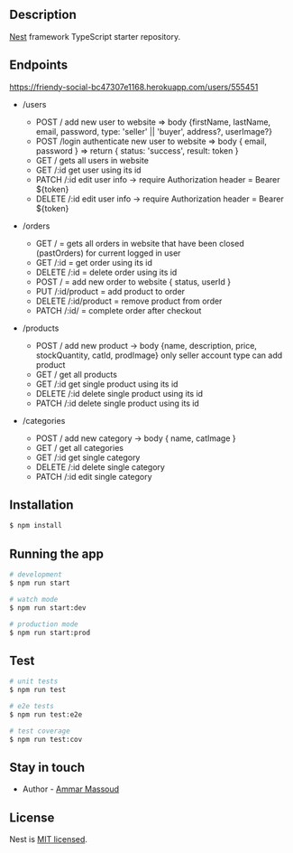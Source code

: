 ## Description

[Nest](https://github.com/) framework TypeScript starter repository.

## Endpoints

https://friendy-social-bc47307e1168.herokuapp.com/users/555451

- /users
  - POST / add new user to website => body {firstName, lastName, email, password, type: 'seller' || 'buyer', address?, userImage?}
  - POST /login authenticate new user to website => body { email, password } => return { status: 'success', result: token }
  - GET / gets all users in website
  - GET /:id get user using its id
  - PATCH /:id edit user info -> require Authorization header = Bearer ${token}
  - DELETE /:id edit user info -> require Authorization header = Bearer ${token}

- /orders
  - GET / = gets all orders in website that have been closed (pastOrders) for current logged in user
  - GET /:id = get order using its id
  - DELETE /:id = delete order using its id
  - POST / = add new order to website { status, userId }
  - PUT /:id/product = add product to order
  - DELETE /:id/product = remove product from order
  - PATCH /:id/ = complete order after checkout

- /products
  - POST / add new product -> body {name, description, price, stockQuantity, catId, prodImage} only seller account type can add product
  - GET / get all products
  - GET /:id get single product using its id
  - DELETE /:id delete single product using its id
  - PATCH /:id delete single product using its id

- /categories
  - POST / add new category -> body { name, catImage }
  - GET / get all categories
  - GET /:id get single category
  - DELETE /:id delete single category
  - PATCH /:id edit single category

## Installation

```bash
$ npm install
```

## Running the app

```bash
# development
$ npm run start

# watch mode
$ npm run start:dev

# production mode
$ npm run start:prod
```

## Test

```bash
# unit tests
$ npm run test

# e2e tests
$ npm run test:e2e

# test coverage
$ npm run test:cov
```

## Stay in touch

- Author - [Ammar Massoud](mailto:ammar@wpkama.com)

## License

Nest is [MIT licensed](LICENSE).
